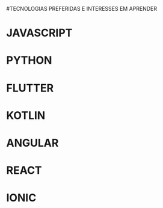#TECNOLOGIAS PREFERIDAS E INTERESSES EM APRENDER

# JAVASCRIPT
# PYTHON
# FLUTTER
# KOTLIN
# ANGULAR
# REACT
# IONIC
